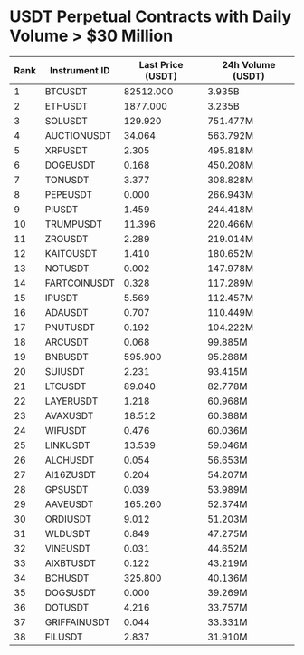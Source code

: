 # USDT Perpetual Contracts with Daily Volume > $30 Million

| Rank | Instrument ID | Last Price (USDT) | 24h Volume (USDT) |
|------|---------------|-------------------|-------------------|
| 1 | BTCUSDT | 82512.000 | 3.935B |
| 2 | ETHUSDT | 1877.000 | 3.235B |
| 3 | SOLUSDT | 129.920 | 751.477M |
| 4 | AUCTIONUSDT | 34.064 | 563.792M |
| 5 | XRPUSDT | 2.305 | 495.818M |
| 6 | DOGEUSDT | 0.168 | 450.208M |
| 7 | TONUSDT | 3.377 | 308.828M |
| 8 | PEPEUSDT | 0.000 | 266.943M |
| 9 | PIUSDT | 1.459 | 244.418M |
| 10 | TRUMPUSDT | 11.396 | 220.466M |
| 11 | ZROUSDT | 2.289 | 219.014M |
| 12 | KAITOUSDT | 1.410 | 180.652M |
| 13 | NOTUSDT | 0.002 | 147.978M |
| 14 | FARTCOINUSDT | 0.328 | 117.289M |
| 15 | IPUSDT | 5.569 | 112.457M |
| 16 | ADAUSDT | 0.707 | 110.449M |
| 17 | PNUTUSDT | 0.192 | 104.222M |
| 18 | ARCUSDT | 0.068 | 99.885M |
| 19 | BNBUSDT | 595.900 | 95.288M |
| 20 | SUIUSDT | 2.231 | 93.415M |
| 21 | LTCUSDT | 89.040 | 82.778M |
| 22 | LAYERUSDT | 1.218 | 60.968M |
| 23 | AVAXUSDT | 18.512 | 60.388M |
| 24 | WIFUSDT | 0.476 | 60.036M |
| 25 | LINKUSDT | 13.539 | 59.046M |
| 26 | ALCHUSDT | 0.054 | 56.653M |
| 27 | AI16ZUSDT | 0.204 | 54.207M |
| 28 | GPSUSDT | 0.039 | 53.989M |
| 29 | AAVEUSDT | 165.260 | 52.374M |
| 30 | ORDIUSDT | 9.012 | 51.203M |
| 31 | WLDUSDT | 0.849 | 47.275M |
| 32 | VINEUSDT | 0.031 | 44.652M |
| 33 | AIXBTUSDT | 0.122 | 43.219M |
| 34 | BCHUSDT | 325.800 | 40.136M |
| 35 | DOGSUSDT | 0.000 | 39.269M |
| 36 | DOTUSDT | 4.216 | 33.757M |
| 37 | GRIFFAINUSDT | 0.044 | 33.331M |
| 38 | FILUSDT | 2.837 | 31.910M |
